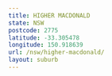 ```yaml
---
title: HIGHER MACDONALD
state: NSW
postcode: 2775
latitude: -33.305478
longitude: 150.918639
url: /nsw/higher-macdonald/
layout: suburb
---
```

